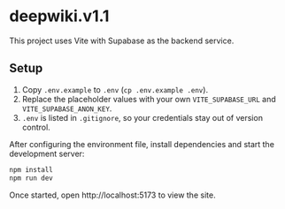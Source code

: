 # deepwiki.v1.1

This project uses Vite with Supabase as the backend service.

## Setup

1. Copy `.env.example` to `.env` (`cp .env.example .env`).
2. Replace the placeholder values with your own `VITE_SUPABASE_URL` and
   `VITE_SUPABASE_ANON_KEY`.
3. `.env` is listed in `.gitignore`, so your credentials stay out of version
   control.

After configuring the environment file, install dependencies and start the
development server:

```bash
npm install
npm run dev
```

Once started, open http://localhost:5173 to view the site.
